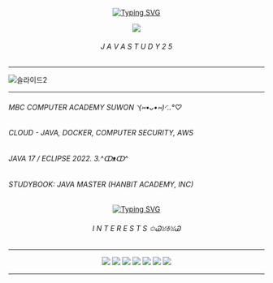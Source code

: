 <p align="center">
  <a href="https://git.io/typing-svg">
    <img src="https://readme-typing-svg.demolab.com?font=Fira+Code&size=12&pause=1000&color=D9E5FF&width=435&lines=GITHUB+FOR+JAVASTUDY+%F0%9F%92%BB" alt="Typing SVG" />
  </a>
</p>

<p align="center">
  <img src="https://capsule-render.vercel.app/api?type=cylinder&color=EBF7FF&height=120&section=header&text=Welcome%20to%20my%20Java%20World!&fontColor=D9E5FF&fontAlign=50&fontSize=15&animation=twinkling" />
</p>

<h6 align="center">J A V A S T U D Y 2 5</h6>

---

![슬라이드2](https://github.com/user-attachments/assets/48181cab-167d-4caa-bb05-f140ec1ec57b)



---

<p align="center">
  <h6>MBC COMPUTER ACADEMY SUWON ◝(⑅•ᴗ•⑅)◜..°♡</h6>
  <h6>CLOUD - JAVA, DOCKER, COMPUTER SECURITY, AWS</h6>
  <h6>JAVA 17 / ECLIPSE 2022. 3.^ↀᴥↀ^ </h6>
  <h6>STUDYBOOK: JAVA MASTER (HANBIT ACADEMY, INC)</h6>
</p>

<p align="center">
  <a href="https://git.io/typing-svg">
    <img src="https://readme-typing-svg.demolab.com?font=Fira+Code&size=12&pause=1000&color=D9E5FF&width=435&lines=Thank%20You%20For%20Visiting!+%F0%9F%92%BE" alt="Typing SVG" />
  </a>
</p>

<h6 align="center">I N T E R E S T S ✩ᏊꈍꈊꈍᏊ</h6>

---

<p align="center">
  <img src="https://img.shields.io/badge/gmail-%23EA4335.svg?&style=for-the-badge&logo=gmail&logoColor=white" />
  <img src="https://img.shields.io/badge/kakao-%23FFCD00.svg?&style=for-the-badge&logo=kakao&logoColor=black" />
  <img src="https://img.shields.io/badge/javascript-%23F7DF1E.svg?&style=for-the-badge&logo=javascript&logoColor=black" />
  <img src="https://img.shields.io/badge/discord-%237289DA.svg?&style=for-the-badge&logo=discord&logoColor=white" />
  <img src="https://img.shields.io/badge/python-%233776AB.svg?&style=for-the-badge&logo=python&logoColor=white" />
  <img src="https://img.shields.io/badge/java-%23007396.svg?&style=for-the-badge&logo=java&logoColor=white" />
  <img src="https://img.shields.io/badge/skype-%2300AFF0.svg?&style=for-the-badge&logo=skype&logoColor=white" />
</p>

---
